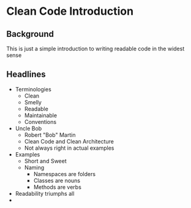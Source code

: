 # Clean Code Introduction

## Background
This is just a simple introduction to writing readable code in the widest sense

## Headlines
- Terminologies
    - Clean
    - Smelly
    - Readable
    - Maintainable
    - Conventions
- Uncle Bob
    - Robert "Bob" Martin
    - Clean Code and Clean Architecture
    - Not always right in actual examples
- Examples
    - Short and Sweet
    - Naming
        - Namespaces are folders
        - Classes are nouns
        - Methods are verbs
- Readability triumphs all
- 
